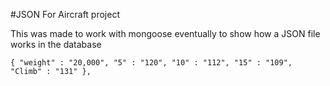 #JSON For Aircraft project

This was made to work with mongoose eventually to show how a JSON file works in the database

`
            {
                "weight" : "20,000",
                "5" : "120",
                "10" : "112",
                "15" : "109",
                "Climb" : "131"
            },
`